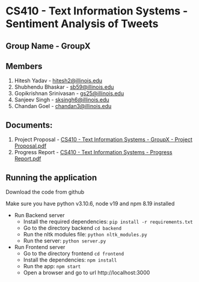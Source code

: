 # CS410 - Text Information Systems - Sentiment Analysis of Tweets

## Group Name - GroupX

## Members
1. Hitesh Yadav - hitesh2@illinois.edu
2. Shubhendu Bhaskar - sb59@illinois.edu
3. Gopikrishnan Srinivasan - gs25@illinois.edu
4. Sanjeev Singh - sksingh6@illinois.edu
5. Chandan Goel - chandan3@illinois.edu

## Documents:
1. Project Proposal - [CS410 - Text Information Systems - GroupX - Project Proposal.pdf](https://github.com/hyadav-x/cs410-groupx/blob/main/CS410%20-%20Text%20Information%20Systems%20-%20GroupX%20-%20Project%20Proposal.pdf)
2. Progress Report - [CS410 - Text Information Systems - Progress Report.pdf](https://github.com/hyadav-x/cs410-groupx/blob/main/CS410%20-%20Text%20Information%20Systems%20-%20Progress%20Report.pdf)

## Running the application
Download the code from github

Make sure you have python v3.10.6, node v19 and npm 8.19 installed

- Run Backend server
  - Install the required dependencies: `pip install -r requirements.txt`
  - Go to the directory backend `cd backend`
  - Run the nltk modules file: `python nltk_modules.py`
  - Run the server: `python server.py`
- Run Frontend server
  - Go to the directory frontend `cd frontend`
  - Install the dependencies: `npm install`
  - Run the app: `npm start`
  - Open a browser and go to url http://localhost:3000
